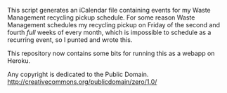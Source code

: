 This script generates an iCalendar file containing events for my Waste Management recycling pickup schedule. For some reason Waste Management schedules my recycling pickup on Friday of the second and fourth *full* weeks of every month, which is impossible to schedule as a recurring event, so I punted and wrote this.

This repository now contains some bits for running this as a webapp on Heroku.

Any copyright is dedicated to the Public Domain.
http://creativecommons.org/publicdomain/zero/1.0/
